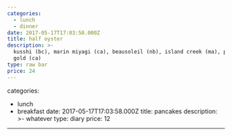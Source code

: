 ```yaml
---
categories:
  - lunch
  - dinner
date: 2017-05-17T17:03:58.000Z
title: half oyster
description: >-
  kusshi (bc), marin miyagi (ca), beausoleil (nb), island creek (ma), pacific
  gold (ca)
type: raw bar
price: 24
---
```

categories:
  - lunch
  - breakfast
date: 2017-05-17T17:03:58.000Z
title: pancakes
description: >-
  whatever
type: diary
price: 12
---


